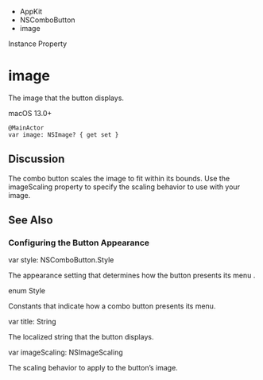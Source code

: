

- AppKit
- NSComboButton
-  image 

Instance Property

# image

The image that the button displays.

macOS 13.0+

``` source
@MainActor
var image: NSImage? { get set }
```

## Discussion

The combo button scales the image to fit within its bounds. Use the imageScaling property to specify the scaling behavior to use with your image.

## See Also

### Configuring the Button Appearance

var style: NSComboButton.Style

The appearance setting that determines how the button presents its menu .

enum Style

Constants that indicate how a combo button presents its menu.

var title: String

The localized string that the button displays.

var imageScaling: NSImageScaling

The scaling behavior to apply to the button’s image.

